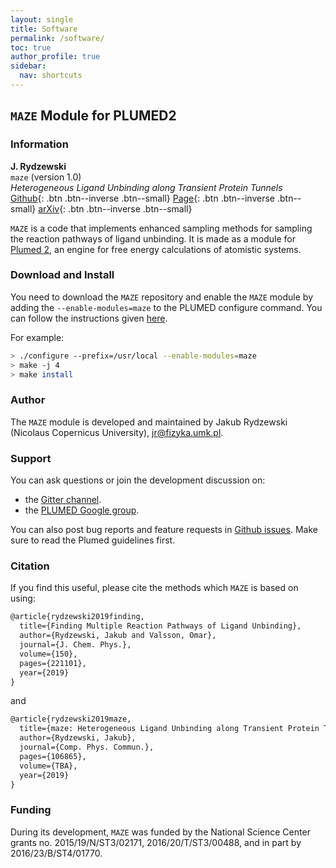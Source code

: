 ```yaml
---
layout: single
title: Software
permalink: /software/
toc: true
author_profile: true
sidebar:
  nav: shortcuts
---
```


## `MAZE` Module for PLUMED2

### Information

__J. Rydzewski__   
`maze` (version 1.0)  
*Heterogeneous Ligand Unbinding along Transient Protein Tunnels*  
[Github](https://github.com/maze-code/plumed2-maze){: .btn .btn--inverse .btn--small}
[Page](https://maze-code.github.io){: .btn .btn--inverse .btn--small}
[arXiv](https://arxiv.org/abs/1808.08089){: .btn .btn--inverse .btn--small}

`MAZE` is a code that implements enhanced sampling methods for sampling the 
reaction pathways of ligand unbinding. It is made as a module for [Plumed
2](https://plumed.github.io/doc-v2.5/user-doc/html/index.html), an engine for 
free energy calculations of atomistic systems.

### Download and Install

You need to download the `MAZE` repository and enable the `MAZE` module by adding 
the `--enable-modules=maze` to the PLUMED configure command. You can follow the
instructions given
[here](https://plumed.github.io/doc-v2.4/user-doc/html/_installation.html). 

For example:
```sh
> ./configure --prefix=/usr/local --enable-modules=maze
> make -j 4
> make install
```

### Author

The `MAZE` module is developed and maintained by Jakub Rydzewski (Nicolaus 
Copernicus University), <jr@fizyka.umk.pl>.

### Support

You can ask questions or join the development discussion on:
- the [Gitter channel](https://gitter.im/maze-code/).
- the [PLUMED Google group](https://groups.google.com/forum/#!forum/plumed-users).

You can also post bug reports and feature requests in [Github
issues](https://github.com/maze-code/plumed2-maze/issues). Make sure to read the
Plumed guidelines first.

### Citation

If you find this useful, please cite the methods which `MAZE` is based on
using:

```latex
@article{rydzewski2019finding,
  title={Finding Multiple Reaction Pathways of Ligand Unbinding},
  author={Rydzewski, Jakub and Valsson, Omar},
  journal={J. Chem. Phys.},
  volume={150},
  pages={221101},
  year={2019}
}
```

and

```latex
@article{rydzewski2019maze,
  title={maze: Heterogeneous Ligand Unbinding along Transient Protein Tunnels},
  author={Rydzewski, Jakub},
  journal={Comp. Phys. Commun.},
  pages={106865},
  volume={TBA},
  year={2019}
}
```

### Funding

During its development, `MAZE` was funded by the National Science Center grants
no. 2015/19/N/ST3/02171, 2016/20/T/ST3/00488, and in part by 2016/23/B/ST4/01770.
